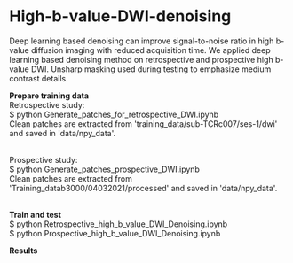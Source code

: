 # High-b-value-DWI-denoising
Deep learning based denoising can improve signal-to-noise ratio in high b-value diffusion imaging with reduced acquisition time. We applied deep learning based denoising method on retrospective and prospective high b-value DWI. Unsharp masking used during testing to emphasize medium contrast details.

**Prepare training data**<br />
Retrospective study:<br />
$ python Generate_patches_for_retrospective_DWI.ipynb<br />
Clean patches are extracted from 'training_data/sub-TCRc007/ses-1/dwi' and saved in 'data/npy_data'.<br /><br />

Prospective study:<br />
$ python Generate_patches_prospective_DWI.ipynb<br />
Clean patches are extracted from 'Training_datab3000/04032021/processed' and saved in 'data/npy_data'.<br /><br />

**Train and test**<br />
$ python Retrospective_high_b_value_DWI_Denoising.ipynb<br />
$ python Prospective_high_b_value_DWI_Denoising.ipynb<br />



**Results**
